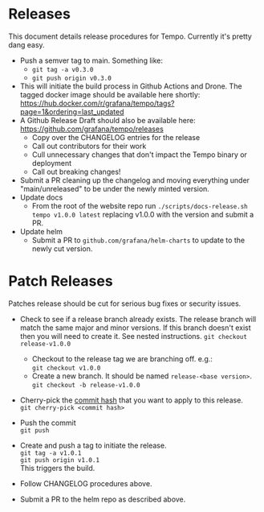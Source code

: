 # Releases

This document details release procedures for Tempo.  Currently it's pretty dang easy.

- Push a semver tag to main.  Something like:
  - `git tag -a v0.3.0`
  - `git push origin v0.3.0`
- This will initiate the build process in Github Actions and Drone.  The tagged docker image should
  be available here shortly: https://hub.docker.com/r/grafana/tempo/tags?page=1&ordering=last_updated
- A Github Release Draft should also be available here:  https://github.com/grafana/tempo/releases
  - Copy over the CHANGELOG entries for the release
  - Call out contributors for their work
  - Cull unnecessary changes that don't impact the Tempo binary or deployment
  - Call out breaking changes!
- Submit a PR cleaning up the changelog and moving everything under "main/unreleased" to be under
  the newly minted version.
- Update docs
  - From the root of the website repo run `./scripts/docs-release.sh tempo v1.0.0 latest` 
    replacing v1.0.0 with the version and submit a PR.
- Update helm
  - Submit a PR to `github.com/grafana/helm-charts` to update to the newly cut version.

# Patch Releases

Patches release should be cut for serious bug fixes or security issues.

- Check to see if a release branch already exists. The release branch
  will match the same major and minor versions. If this branch doesn't exist then you will need to create it. See nested instructions.
  `git checkout release-v1.0.0`

  - Checkout to the release tag we are branching off. e.g.:  
    `git checkout v1.0.0`
  - Create a new branch. It should be named `release-<base version>`.  
    `git checkout -b release-v1.0.0`

- Cherry-pick the [commit hash](https://github.com/grafana/tempo/commits/main) that you want to apply to this release.  
   `git cherry-pick <commit hash>`
- Push the commit  
  `git push`
- Create and push a tag to initiate the release.  
  `git tag -a v1.0.1`  
  `git push origin v1.0.1`  
  This triggers the build.
- Follow CHANGELOG procedures above.
- Submit a PR to the helm repo as described above.